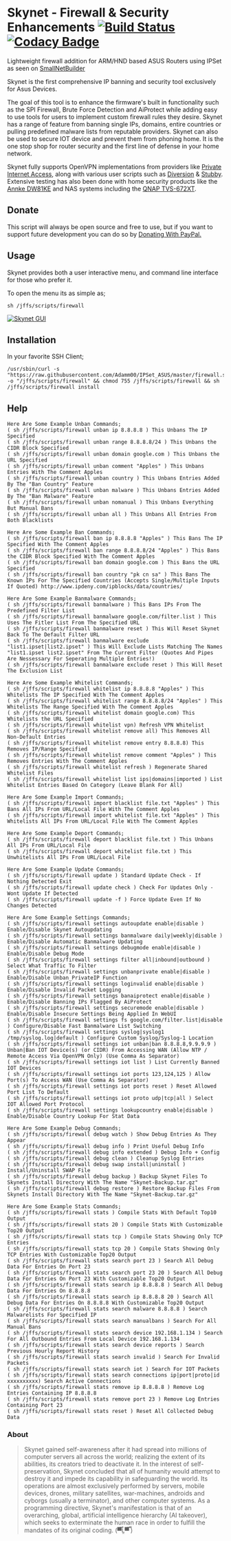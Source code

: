 # Skynet - Firewall & Security Enhancements   [![Build Status](https://travis-ci.com/Adamm00/IPSet_ASUS.svg?branch=master)](https://travis-ci.com/Adamm00/IPSet_ASUS) [![Codacy Badge](https://api.codacy.com/project/badge/Grade/2c1c2833807a499a9927741043e8de18)](https://www.codacy.com/app/Adamm00/IPSet_ASUS?utm_source=github.com&amp;utm_medium=referral&amp;utm_content=Adamm00/IPSet_ASUS&amp;utm_campaign=Badge_Grade)

Lightweight firewall addition for ARM/HND based ASUS Routers using IPSet as seen on [SmallNetBuilder](https://www.snbforums.com/threads/release-skynet-router-firewall-security-enhancements.16798/)

Skynet is the first comprehensive IP banning and security tool exclusively for Asus Devices.

The goal of this tool is to enhance the firmware's built in functionality such as the SPI Firewall, Brute Force Detection and AiProtect while adding easy to use tools for users to implement custom firewall rules they desire. Skynet has a range of feature from banning single IPs, domains, entire countries or pulling predefined malware lists from reputable providers. Skynet can also be used to secure IOT device and prevent them from phoning home. It is the one stop shop for router security and the first line of defense in your home network.

Skynet fully supports OpenVPN implementations from providers like [Private Internet Access](https://www.privateinternetaccess.com/), along with various user scripts such as [Diversion](https://www.snbforums.com/threads/diversion-the-router-adblocker.48538/) & [Stubby](https://www.snbforums.com/threads/stubby-installer-asuswrt-merlin.49469/). Extensive testing has also been done with home security products like the [Annke DW81KE](https://www.amazon.com/dp/B07L4R4YNP/?tag=snbforums-20) and NAS systems including the [QNAP TVS-672XT](https://www.amazon.com/dp/B07JNLNHD1/?tag=snbforums-20).

## Donate

This script will always be open source and free to use, but if you want to support future development you can do so by [Donating With PayPal.](https://www.paypal.com/cgi-bin/webscr?cmd=_s-xclick&hosted_button_id=BPN4LTRZKDTML)

## Usage

Skynet provides both a user interactive menu, and command line interface for those who prefer it.

To open the menu its as simple as;

```Shell
sh /jffs/scripts/firewall
```

[![Skynet GUI](https://i.imgur.com/dO8VB2D.png "Skynet GUI")](https://i.imgur.com/dO8VB2D.png "Skynet GUI")

## Installation

In your favorite SSH Client;

```Shell
/usr/sbin/curl -s "https://raw.githubusercontent.com/Adamm00/IPSet_ASUS/master/firewall.sh" -o "/jffs/scripts/firewall" && chmod 755 /jffs/scripts/firewall && sh /jffs/scripts/firewall install
```

## Help

```Shell
Here Are Some Example Unban Commands;
( sh /jffs/scripts/firewall unban ip 8.8.8.8 ) This Unbans The IP Specified
( sh /jffs/scripts/firewall unban range 8.8.8.8/24 ) This Unbans the CIDR Block Specified
( sh /jffs/scripts/firewall unban domain google.com ) This Unbans the URL Specified
( sh /jffs/scripts/firewall unban comment "Apples" ) This Unbans Entries With The Comment Apples
( sh /jffs/scripts/firewall unban country ) This Unbans Entries Added By The "Ban Country" Feature
( sh /jffs/scripts/firewall unban malware ) This Unbans Entries Added By The "Ban Malware" Feature
( sh /jffs/scripts/firewall unban nomanual ) This Unbans Everything But Manual Bans
( sh /jffs/scripts/firewall unban all ) This Unbans All Entries From Both Blacklists

Here Are Some Example Ban Commands;
( sh /jffs/scripts/firewall ban ip 8.8.8.8 "Apples" ) This Bans The IP Specified With The Comment Apples
( sh /jffs/scripts/firewall ban range 8.8.8.8/24 "Apples" ) This Bans the CIDR Block Specified With The Comment Apples
( sh /jffs/scripts/firewall ban domain google.com ) This Bans the URL Specified
( sh /jffs/scripts/firewall ban country "pk cn sa" ) This Bans The Known IPs For The Specified Countries (Accepts Single/Multiple Inputs If Quoted) http://www.ipdeny.com/ipblocks/data/countries/

Here Are Some Example Banmalware Commands;
( sh /jffs/scripts/firewall banmalware ) This Bans IPs From The Predefined Filter List
( sh /jffs/scripts/firewall banmalware google.com/filter.list ) This Uses The Fitler List From The Specified URL
( sh /jffs/scripts/firewall banmalware reset ) This Will Reset Skynet Back To The Default Filter URL
( sh /jffs/scripts/firewall banmalware exclude "list1.ipset|list2.ipset" ) This Will Exclude Lists Matching The Names "list1.ipset list2.ipset" From The Current Filter (Quotes And Pipes Are Nessessary For Seperating Multiple Entries!)
( sh /jffs/scripts/firewall banmalware exclude reset ) This Will Reset The Exclusion List

Here Are Some Example Whitelist Commands;
( sh /jffs/scripts/firewall whitelist ip 8.8.8.8 "Apples" ) This Whitelists The IP Specified With The Comment Apples
( sh /jffs/scripts/firewall whitelist range 8.8.8.8/24 "Apples" ) This Whitelists The Range Specified With The Comment Apples
( sh /jffs/scripts/firewall whitelist domain google.com) This Whitelists the URL Specified
( sh /jffs/scripts/firewall whitelist vpn) Refresh VPN Whitelist
( sh /jffs/scripts/firewall whitelist remove all) This Removes All Non-Default Entries
( sh /jffs/scripts/firewall whitelist remove entry 8.8.8.8) This Removes IP/Range Specified
( sh /jffs/scripts/firewall whitelist remove comment "Apples" ) This Removes Entries With The Comment Apples
( sh /jffs/scripts/firewall whitelist refresh ) Regenerate Shared Whitelist Files
( sh /jffs/scripts/firewall whitelist list ips|domains|imported ) List Whitelist Entries Based On Category (Leave Blank For All)

Here Are Some Example Import Commands;
( sh /jffs/scripts/firewall import blacklist file.txt "Apples" ) This Bans All IPs From URL/Local File With The Comment Apples
( sh /jffs/scripts/firewall import whitelist file.txt "Apples" ) This Whitelists All IPs From URL/Local File With The Comment Apples

Here Are Some Example Deport Commands;
( sh /jffs/scripts/firewall deport blacklist file.txt ) This Unbans All IPs From URL/Local File
( sh /jffs/scripts/firewall deport whitelist file.txt ) This Unwhitelists All IPs From URL/Local File

Here Are Some Example Update Commands;
( sh /jffs/scripts/firewall update ) Standard Update Check - If Nothing Detected Exit
( sh /jffs/scripts/firewall update check ) Check For Updates Only - Wont Update If Detected
( sh /jffs/scripts/firewall update -f ) Force Update Even If No Changes Detected

Here Are Some Example Settings Commands;
( sh /jffs/scripts/firewall settings autoupdate enable|disable ) Enable/Disable Skynet Autoupdating
( sh /jffs/scripts/firewall settings banmalware daily|weekly|disable ) Enable/Disable Automatic Banmalware Updating
( sh /jffs/scripts/firewall settings debugmode enable|disable ) Enable/Disable Debug Mode
( sh /jffs/scripts/firewall settings filter all|inbound|outbound ) Select What Traffic To Filter
( sh /jffs/scripts/firewall settings unbanprivate enable|disable ) Enable/Disable Unban_PrivateIP Function
( sh /jffs/scripts/firewall settings loginvalid enable|disable ) Enable/Disable Invalid Packet Logging
( sh /jffs/scripts/firewall settings banaiprotect enable|disable ) Enable/Disable Banning IPs Flagged By AiProtect
( sh /jffs/scripts/firewall settings securemode enable|disable ) Enable/Disable Insecure Settings Being Applied In WebUI
( sh /jffs/scripts/firewall settings fs google.com/filter.list|disable ) Configure/Disable Fast Banmalware List Switching
( sh /jffs/scripts/firewall settings syslog|syslog1 /tmp/syslog.log|default ) Configure Custom Syslog/Syslog-1 Location
( sh /jffs/scripts/firewall settings iot unban|ban 8.8.8.8,9.9.9.9 ) Unban|Ban IOT Device(s) (or CIDR) From Accessing WAN (Allow NTP / Remote Access Via OpenVPN Only) (Use Comma As Separator)
( sh /jffs/scripts/firewall settings iot list ) List Currently Banned IOT Devices
( sh /jffs/scripts/firewall settings iot ports 123,124,125 ) Allow Port(s) To Access WAN (Use Comma As Separator)
( sh /jffs/scripts/firewall settings iot ports reset ) Reset Allowed Port List To Default
( sh /jffs/scripts/firewall settings iot proto udp|tcp|all ) Select IOT Allowed Port Protocol
( sh /jffs/scripts/firewall settings lookupcountry enable|disable ) Enable/Disable Country Lookup For Stat Data

Here Are Some Example Debug Commands;
( sh /jffs/scripts/firewall debug watch ) Show Debug Entries As They Appear
( sh /jffs/scripts/firewall debug info ) Print Useful Debug Info
( sh /jffs/scripts/firewall debug info extended ) Debug Info + Config
( sh /jffs/scripts/firewall debug clean ) Cleanup Syslog Entries
( sh /jffs/scripts/firewall debug swap install|uninstall ) Install/Uninstall SWAP File
( sh /jffs/scripts/firewall debug backup ) Backup Skynet Files To Skynets Install Directory With The Name "Skynet-Backup.tar.gz"
( sh /jffs/scripts/firewall debug restore ) Restore Backup Files From Skynets Install Directory With The Name "Skynet-Backup.tar.gz"

Here Are Some Example Stats Commands;
( sh /jffs/scripts/firewall stats ) Compile Stats With Default Top10 Output
( sh /jffs/scripts/firewall stats 20 ) Compile Stats With Customizable Top20 Output
( sh /jffs/scripts/firewall stats tcp ) Compile Stats Showing Only TCP Entries
( sh /jffs/scripts/firewall stats tcp 20 ) Compile Stats Showing Only TCP Entries With Customizable Top20 Output
( sh /jffs/scripts/firewall stats search port 23 ) Search All Debug Data For Entries On Port 23
( sh /jffs/scripts/firewall stats search port 23 20 ) Search All Debug Data For Entries On Port 23 With Customizable Top20 Output
( sh /jffs/scripts/firewall stats search ip 8.8.8.8 ) Search All Debug Data For Entries On 8.8.8.8
( sh /jffs/scripts/firewall stats search ip 8.8.8.8 20 ) Search All Debug Data For Entries On 8.8.8.8 With Customizable Top20 Output
( sh /jffs/scripts/firewall stats search malware 8.8.8.8 ) Search Malwarelists For Specified IP
( sh /jffs/scripts/firewall stats search manualbans ) Search For All Manual Bans
( sh /jffs/scripts/firewall stats search device 192.168.1.134 ) Search For All Outbound Entries From Local Device 192.168.1.134
( sh /jffs/scripts/firewall stats search device reports ) Search Previous Hourly Report History
( sh /jffs/scripts/firewall stats search invalid ) Search For Invalid Packets
( sh /jffs/scripts/firewall stats search iot ) Search For IOT Packets
( sh /jffs/scripts/firewall stats search connections ip|port|proto|id xxxxxxxxxx) Search Active Connections
( sh /jffs/scripts/firewall stats remove ip 8.8.8.8 ) Remove Log Entries Containing IP 8.8.8.8
( sh /jffs/scripts/firewall stats remove port 23 ) Remove Log Entries Containing Port 23
( sh /jffs/scripts/firewall stats reset ) Reset All Collected Debug Data
```

### About

> Skynet gained self-awareness after it had spread into millions of computer servers all across the world; realizing the extent of its abilities, its creators tried to deactivate it. In the interest of self-preservation, Skynet concluded that all of humanity would attempt to destroy it and impede its capability in safeguarding the world. Its operations are almost exclusively performed by servers, mobile devices, drones, military satellites, war-machines, androids and cyborgs (usually a terminator), and other computer systems. As a programming directive, Skynet's manifestation is that of an overarching, global, artificial intelligence hierarchy (AI takeover), which seeks to exterminate the human race in order to fulfill the mandates of its original coding. (▀̿Ĺ̯▀̿ ̿)
